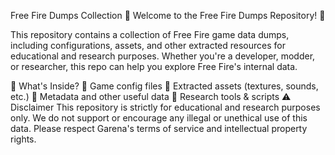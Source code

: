 Free Fire Dumps Collection
🚀 Welcome to the Free Fire Dumps Repository! 🚀

This repository contains a collection of Free Fire game data dumps, including configurations, assets, and other extracted resources for educational and research purposes. Whether you're a developer, modder, or researcher, this repo can help you explore Free Fire's internal data.

📌 What's Inside?
🔹 Game config files
🔹 Extracted assets (textures, sounds, etc.)
🔹 Metadata and other useful data
🔹 Research tools & scripts
⚠️ Disclaimer
This repository is strictly for educational and research purposes only. We do not support or encourage any illegal or unethical use of this data. Please respect Garena's terms of service and intellectual property rights.
